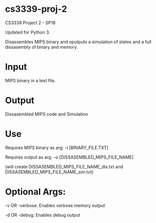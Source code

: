 # cs3339-proj-2
CS3339 Project 2 - SP18

Updated for Python 3.

Disassembles MIPS binary and oputputs a simulation of states and a full dissasembly of binary and memory.
# Input
MIPS binary in a text file.
# Output
Dissasembled MIPS code and Simulation
# Use
Requires MIPS binary as arg: 	-i [BINARY_FILE.TXT]

Requires output as arg:		-o [DISSASEMBLED_MIPS_FILE_NAME]

(will create DISSASEMBLED_MIPS_FILE_NAME_dis.txt and  DISSASEMBLED_MIPS_FILE_NAME_sim.txt)
# Optional Args:
-v OR -verbose: Enables verbose memory output

-d OR -debug: Enables debug output
